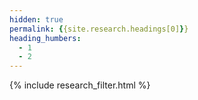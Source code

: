 ```yaml
---
hidden: true
permalink: {{site.research.headings[0]}}
heading_humbers:
  - 1
  - 2
---
```

{% include research_filter.html %}
